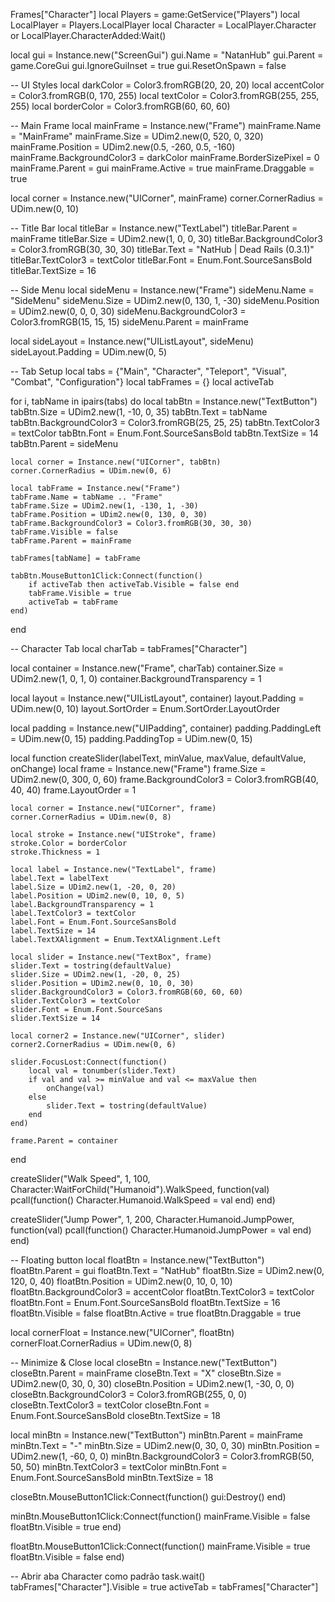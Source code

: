 Frames["Character"]
local Players = game:GetService("Players")
local LocalPlayer = Players.LocalPlayer
local Character = LocalPlayer.Character or LocalPlayer.CharacterAdded:Wait()

local gui = Instance.new("ScreenGui")
gui.Name = "NatanHub"
gui.Parent = game.CoreGui
gui.IgnoreGuiInset = true
gui.ResetOnSpawn = false

-- UI Styles
local darkColor = Color3.fromRGB(20, 20, 20)
local accentColor = Color3.fromRGB(0, 170, 255)
local textColor = Color3.fromRGB(255, 255, 255)
local borderColor = Color3.fromRGB(60, 60, 60)

-- Main Frame
local mainFrame = Instance.new("Frame")
mainFrame.Name = "MainFrame"
mainFrame.Size = UDim2.new(0, 520, 0, 320)
mainFrame.Position = UDim2.new(0.5, -260, 0.5, -160)
mainFrame.BackgroundColor3 = darkColor
mainFrame.BorderSizePixel = 0
mainFrame.Parent = gui
mainFrame.Active = true
mainFrame.Draggable = true

local corner = Instance.new("UICorner", mainFrame)
corner.CornerRadius = UDim.new(0, 10)

-- Title Bar
local titleBar = Instance.new("TextLabel")
titleBar.Parent = mainFrame
titleBar.Size = UDim2.new(1, 0, 0, 30)
titleBar.BackgroundColor3 = Color3.fromRGB(30, 30, 30)
titleBar.Text = "NatHub | Dead Rails (0.3.1)"
titleBar.TextColor3 = textColor
titleBar.Font = Enum.Font.SourceSansBold
titleBar.TextSize = 16

-- Side Menu
local sideMenu = Instance.new("Frame")
sideMenu.Name = "SideMenu"
sideMenu.Size = UDim2.new(0, 130, 1, -30)
sideMenu.Position = UDim2.new(0, 0, 0, 30)
sideMenu.BackgroundColor3 = Color3.fromRGB(15, 15, 15)
sideMenu.Parent = mainFrame

local sideLayout = Instance.new("UIListLayout", sideMenu)
sideLayout.Padding = UDim.new(0, 5)

-- Tab Setup
local tabs = {"Main", "Character", "Teleport", "Visual", "Combat", "Configuration"}
local tabFrames = {}
local activeTab

for i, tabName in ipairs(tabs) do
    local tabBtn = Instance.new("TextButton")
    tabBtn.Size = UDim2.new(1, -10, 0, 35)
    tabBtn.Text = tabName
    tabBtn.BackgroundColor3 = Color3.fromRGB(25, 25, 25)
    tabBtn.TextColor3 = textColor
    tabBtn.Font = Enum.Font.SourceSansBold
    tabBtn.TextSize = 14
    tabBtn.Parent = sideMenu

    local corner = Instance.new("UICorner", tabBtn)
    corner.CornerRadius = UDim.new(0, 6)

    local tabFrame = Instance.new("Frame")
    tabFrame.Name = tabName .. "Frame"
    tabFrame.Size = UDim2.new(1, -130, 1, -30)
    tabFrame.Position = UDim2.new(0, 130, 0, 30)
    tabFrame.BackgroundColor3 = Color3.fromRGB(30, 30, 30)
    tabFrame.Visible = false
    tabFrame.Parent = mainFrame

    tabFrames[tabName] = tabFrame

    tabBtn.MouseButton1Click:Connect(function()
        if activeTab then activeTab.Visible = false end
        tabFrame.Visible = true
        activeTab = tabFrame
    end)
end

-- Character Tab
local charTab = tabFrames["Character"]

local container = Instance.new("Frame", charTab)
container.Size = UDim2.new(1, 0, 1, 0)
container.BackgroundTransparency = 1

local layout = Instance.new("UIListLayout", container)
layout.Padding = UDim.new(0, 10)
layout.SortOrder = Enum.SortOrder.LayoutOrder

local padding = Instance.new("UIPadding", container)
padding.PaddingLeft = UDim.new(0, 15)
padding.PaddingTop = UDim.new(0, 15)

local function createSlider(labelText, minValue, maxValue, defaultValue, onChange)
    local frame = Instance.new("Frame")
    frame.Size = UDim2.new(0, 300, 0, 60)
    frame.BackgroundColor3 = Color3.fromRGB(40, 40, 40)
    frame.LayoutOrder = 1

    local corner = Instance.new("UICorner", frame)
    corner.CornerRadius = UDim.new(0, 8)

    local stroke = Instance.new("UIStroke", frame)
    stroke.Color = borderColor
    stroke.Thickness = 1

    local label = Instance.new("TextLabel", frame)
    label.Text = labelText
    label.Size = UDim2.new(1, -20, 0, 20)
    label.Position = UDim2.new(0, 10, 0, 5)
    label.BackgroundTransparency = 1
    label.TextColor3 = textColor
    label.Font = Enum.Font.SourceSansBold
    label.TextSize = 14
    label.TextXAlignment = Enum.TextXAlignment.Left

    local slider = Instance.new("TextBox", frame)
    slider.Text = tostring(defaultValue)
    slider.Size = UDim2.new(1, -20, 0, 25)
    slider.Position = UDim2.new(0, 10, 0, 30)
    slider.BackgroundColor3 = Color3.fromRGB(60, 60, 60)
    slider.TextColor3 = textColor
    slider.Font = Enum.Font.SourceSans
    slider.TextSize = 14

    local corner2 = Instance.new("UICorner", slider)
    corner2.CornerRadius = UDim.new(0, 6)

    slider.FocusLost:Connect(function()
        local val = tonumber(slider.Text)
        if val and val >= minValue and val <= maxValue then
            onChange(val)
        else
            slider.Text = tostring(defaultValue)
        end
    end)

    frame.Parent = container
end

createSlider("Walk Speed", 1, 100, Character:WaitForChild("Humanoid").WalkSpeed, function(val)
    pcall(function()
        Character.Humanoid.WalkSpeed = val
    end)
end)

createSlider("Jump Power", 1, 200, Character.Humanoid.JumpPower, function(val)
    pcall(function()
        Character.Humanoid.JumpPower = val
    end)
end)

-- Floating button
local floatBtn = Instance.new("TextButton")
floatBtn.Parent = gui
floatBtn.Text = "NatHub"
floatBtn.Size = UDim2.new(0, 120, 0, 40)
floatBtn.Position = UDim2.new(0, 10, 0, 10)
floatBtn.BackgroundColor3 = accentColor
floatBtn.TextColor3 = textColor
floatBtn.Font = Enum.Font.SourceSansBold
floatBtn.TextSize = 16
floatBtn.Visible = false
floatBtn.Active = true
floatBtn.Draggable = true

local cornerFloat = Instance.new("UICorner", floatBtn)
cornerFloat.CornerRadius = UDim.new(0, 8)

-- Minimize & Close
local closeBtn = Instance.new("TextButton")
closeBtn.Parent = mainFrame
closeBtn.Text = "X"
closeBtn.Size = UDim2.new(0, 30, 0, 30)
closeBtn.Position = UDim2.new(1, -30, 0, 0)
closeBtn.BackgroundColor3 = Color3.fromRGB(255, 0, 0)
closeBtn.TextColor3 = textColor
closeBtn.Font = Enum.Font.SourceSansBold
closeBtn.TextSize = 18

local minBtn = Instance.new("TextButton")
minBtn.Parent = mainFrame
minBtn.Text = "-"
minBtn.Size = UDim2.new(0, 30, 0, 30)
minBtn.Position = UDim2.new(1, -60, 0, 0)
minBtn.BackgroundColor3 = Color3.fromRGB(50, 50, 50)
minBtn.TextColor3 = textColor
minBtn.Font = Enum.Font.SourceSansBold
minBtn.TextSize = 18

closeBtn.MouseButton1Click:Connect(function()
    gui:Destroy()
end)

minBtn.MouseButton1Click:Connect(function()
    mainFrame.Visible = false
    floatBtn.Visible = true
end)

floatBtn.MouseButton1Click:Connect(function()
    mainFrame.Visible = true
    floatBtn.Visible = false
end)

-- Abrir aba Character como padrão
task.wait()
tabFrames["Character"].Visible = true
activeTab = tabFrames["Character"]
